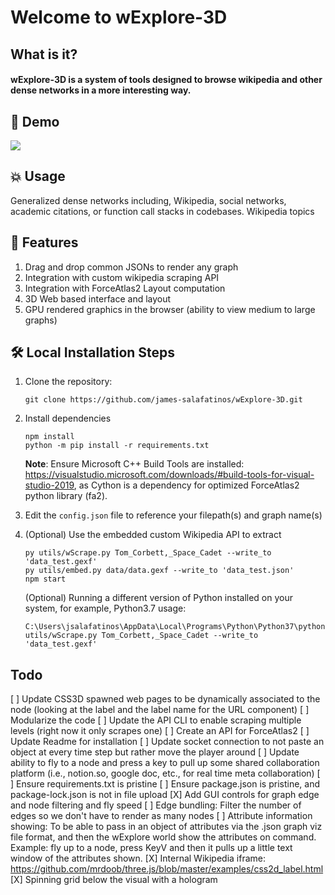 # Welcome to wExplore-3D
## What is it?
#### wExplore-3D is a system of tools designed to browse wikipedia and other dense networks in a more interesting way.


## 🚀 Demo

![](img/wExplore-view.gif)

## 💥 Usage

Generalized dense networks including, Wikipedia, social networks, academic citations, or function call stacks in codebases. 
Wikipedia topics

## 🧐 Features
1. Drag and drop common JSONs to render any graph
2. Integration with custom wikipedia scraping API
3. Integration with ForceAtlas2 Layout computation
4. 3D Web based interface and layout
5. GPU rendered graphics in the browser (ability to view medium to large graphs)

## 🛠️ Local Installation Steps
1. Clone the repository:
    ```
    git clone https://github.com/james-salafatinos/wExplore-3D.git
    ```
2. Install dependencies
    ```
    npm install
    python -m pip install -r requirements.txt
    ```
    **Note**: Ensure Microsoft C++ Build Tools are installed: https://visualstudio.microsoft.com/downloads/#build-tools-for-visual-studio-2019, as Cython is a dependency for optimized ForceAtlas2 python library (fa2).

3. Edit the `config.json` file to reference your filepath(s) and graph name(s)

4. (Optional) Use the embedded custom Wikipedia API to extract
    ```
    py utils/wScrape.py Tom_Corbett,_Space_Cadet --write_to 'data_test.gexf'
    py utils/embed.py data/data.gexf --write_to 'data_test.json'
    npm start
    ```
    (Optional) Running a different version of Python installed on your system, for example, Python3.7 usage:
    ```
    C:\Users\jsalafatinos\AppData\Local\Programs\Python\Python37\python.exe utils/wScrape.py Tom_Corbett,_Space_Cadet --write_to 'data_test.gexf'
    ```

## Todo
[ ] Update CSS3D spawned web pages to be dynamically associated to the node (looking at the label and the label name for the URL component)
[ ] Modularize the code
[ ] Update the API CLI to enable scraping multiple levels (right now it only scrapes one)
[ ] Create an API for ForceAtlas2
[ ] Update Readme for installation
[ ] Update socket connection to not paste an object at every time step but rather move the player around
[ ] Update ability to fly to a node and press a key to pull up some shared collaboration platform (i.e., notion.so, google doc, etc., for real time meta collaboration)
[ ] Ensure requirements.txt is pristine
[ ] Ensure package.json is pristine, and package-lock.json is not in file upload
[X] Add GUI controls for graph edge and node filtering and fly speed
[ ] Edge bundling: Filter the number of edges so we don't have to render as many nodes
[ ] Attribute information showing: To be able to pass in an object of attributes via the .json graph viz file format, and then the wExplore world show the attributes on command. Example: fly up to a node, press KeyV and then it pulls up a little text window of the attributes shown.
[X] Internal Wikipedia iframe: https://github.com/mrdoob/three.js/blob/master/examples/css2d_label.html
[X] Spinning grid below the visual with a hologram
